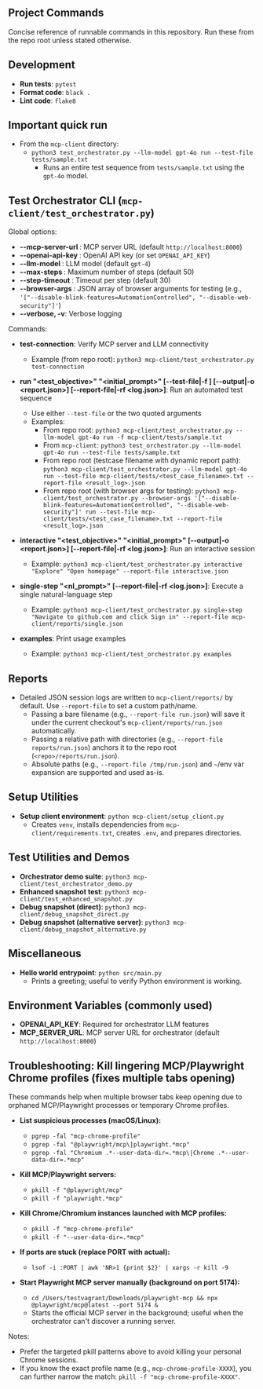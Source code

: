 ## Project Commands

Concise reference of runnable commands in this repository. Run these from the repo root unless stated otherwise.

## Development

- **Run tests**: `pytest`
- **Format code**: `black .`
- **Lint code**: `flake8`

## Important quick run

- From the `mcp-client` directory:
  - `python3 test_orchestrator.py --llm-model gpt-4o run --test-file tests/sample.txt`
    - Runs an entire test sequence from `tests/sample.txt` using the `gpt-4o` model.

## Test Orchestrator CLI (`mcp-client/test_orchestrator.py`)

Global options:
- **--mcp-server-url <URL>**: MCP server URL (default `http://localhost:8000`)
- **--openai-api-key <KEY>**: OpenAI API key (or set `OPENAI_API_KEY`)
- **--llm-model <MODEL>**: LLM model (default `gpt-4`)
- **--max-steps <N>**: Maximum number of steps (default 50)
- **--step-timeout <seconds>**: Timeout per step (default 30)
- **--browser-args <JSON>**: JSON array of browser arguments for testing (e.g., `'["--disable-blink-features=AutomationControlled", "--disable-web-security"]'`)
- **--verbose, -v**: Verbose logging

Commands:
- **test-connection**: Verify MCP server and LLM connectivity
  - Example (from repo root): `python3 mcp-client/test_orchestrator.py test-connection`

- **run "<test_objective>" "<initial_prompt>" [--test-file|-f <path>] [--output|-o <report.json>] [--report-file|-rf <log.json>]**: Run an automated test sequence
  - Use either `--test-file` or the two quoted arguments
  - Examples:
    - From repo root: `python3 mcp-client/test_orchestrator.py --llm-model gpt-4o run -f mcp-client/tests/sample.txt`
    - From `mcp-client`: `python3 test_orchestrator.py --llm-model gpt-4o run --test-file tests/sample.txt`
    - From repo root (testcase filename with dynamic report path): `python3 mcp-client/test_orchestrator.py --llm-model gpt-4o run --test-file mcp-client/tests/<test_case_filename>.txt --report-file <result_log>.json`
    - From repo root (with browser args for testing): `python3 mcp-client/test_orchestrator.py --browser-args '["--disable-blink-features=AutomationControlled", "--disable-web-security"]' run --test-file mcp-client/tests/<test_case_filename>.txt --report-file <result_log>.json`

- **interactive "<test_objective>" "<initial_prompt>" [--output|-o <report.json>] [--report-file|-rf <log.json>]**: Run an interactive session
  - Example: `python3 mcp-client/test_orchestrator.py interactive "Explore" "Open homepage" --report-file interactive.json`

- **single-step "<nl_prompt>" [--report-file|-rf <log.json>]**: Execute a single natural-language step
  - Example: `python3 mcp-client/test_orchestrator.py single-step "Navigate to github.com and click Sign in" --report-file mcp-client/reports/single.json`

- **examples**: Print usage examples
  - Example: `python3 mcp-client/test_orchestrator.py examples`

## Reports

- Detailed JSON session logs are written to `mcp-client/reports/` by default. Use `--report-file` to set a custom path/name.
  - Passing a bare filename (e.g., `--report-file run.json`) will save it under the current checkout's `mcp-client/reports/run.json` automatically.
  - Passing a relative path with directories (e.g., `--report-file reports/run.json`) anchors it to the repo root (`<repo>/reports/run.json`).
  - Absolute paths (e.g., `--report-file /tmp/run.json`) and `~`/env var expansion are supported and used as-is.

## Setup Utilities

- **Setup client environment**: `python mcp-client/setup_client.py`
  - Creates `venv`, installs dependencies from `mcp-client/requirements.txt`, creates `.env`, and prepares directories.

## Test Utilities and Demos

- **Orchestrator demo suite**: `python3 mcp-client/test_orchestrator_demo.py`
- **Enhanced snapshot test**: `python3 mcp-client/test_enhanced_snapshot.py`
- **Debug snapshot (direct)**: `python3 mcp-client/debug_snapshot_direct.py`
- **Debug snapshot (alternative server)**: `python3 mcp-client/debug_snapshot_alternative.py`

## Miscellaneous

- **Hello world entrypoint**: `python src/main.py`
  - Prints a greeting; useful to verify Python environment is working.

## Environment Variables (commonly used)

- **OPENAI_API_KEY**: Required for orchestrator LLM features
- **MCP_SERVER_URL**: MCP server URL for orchestrator (default `http://localhost:8000`)

## Troubleshooting: Kill lingering MCP/Playwright Chrome profiles (fixes multiple tabs opening)

These commands help when multiple browser tabs keep opening due to orphaned MCP/Playwright processes or temporary Chrome profiles.

- **List suspicious processes (macOS/Linux):**
  - `pgrep -fal "mcp-chrome-profile"`
  - `pgrep -fal "@playwright/mcp\|playwright.*mcp"`
  - `pgrep -fal "Chromium .*--user-data-dir=.*mcp\|Chrome .*--user-data-dir=.*mcp"`

- **Kill MCP/Playwright servers:**
  - `pkill -f "@playwright/mcp"`
  - `pkill -f "playwright.*mcp"`

- **Kill Chrome/Chromium instances launched with MCP profiles:**
  - `pkill -f "mcp-chrome-profile"`
  - `pkill -f "--user-data-dir=.*mcp"`

- **If ports are stuck (replace PORT with actual):**
  - `lsof -i :PORT | awk 'NR>1 {print $2}' | xargs -r kill -9`

- **Start Playwright MCP server manually (background on port 5174):**
  - `cd /Users/testvagrant/Downloads/playwright-mcp && npx @playwright/mcp@latest --port 5174 &`
  - Starts the official MCP server in the background; useful when the orchestrator can't discover a running server.

Notes:
- Prefer the targeted pkill patterns above to avoid killing your personal Chrome sessions.
- If you know the exact profile name (e.g., `mcp-chrome-profile-XXXX`), you can further narrow the match: `pkill -f "mcp-chrome-profile-XXXX"`.

